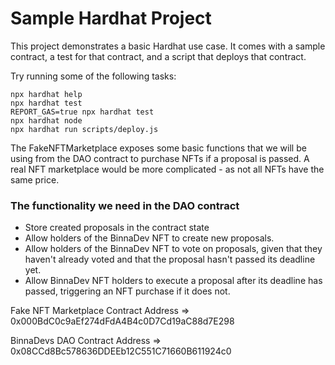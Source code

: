 # Sample Hardhat Project

This project demonstrates a basic Hardhat use case. It comes with a sample contract, a test for that contract, and a script that deploys that contract.

Try running some of the following tasks:

```shell
npx hardhat help
npx hardhat test
REPORT_GAS=true npx hardhat test
npx hardhat node
npx hardhat run scripts/deploy.js
```

 The FakeNFTMarketplace exposes some basic functions that we will be using from the DAO contract to purchase NFTs if a proposal is passed. A real NFT marketplace would be more complicated - as not all NFTs have the same price.

### The functionality we need in the DAO contract

- Store created proposals in the contract state
- Allow holders of the BinnaDev NFT to create new proposals.
- Allow holders of the BinnaDev NFT to vote on proposals, given that they haven't already voted and that the proposal hasn't passed its deadline yet.
- Allow BinnaDev NFT holders to execute a proposal after its deadline has passed, triggering an NFT purchase if it does not.

Fake NFT Marketplace Contract Address => 0x000BdC0c9aEf274dFdA4B4c0D7Cd19aC88d7E298

BinnaDevs DAO Contract Address => 0x08CCd8Bc578636DDEEb12C551C71660B611924c0